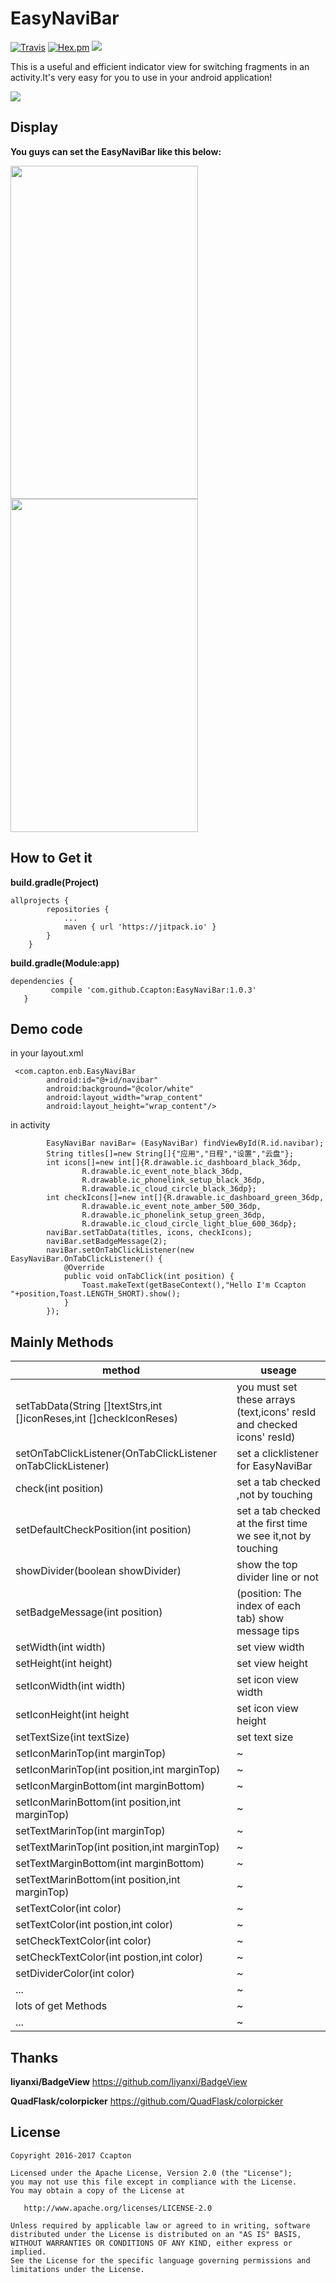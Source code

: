 # EasyNaviBar
[![Travis](https://img.shields.io/travis/rust-lang/rust.svg)](https://github.com/Ccapton/EasyNaviBar) [![Hex.pm](https://img.shields.io/hexpm/l/plug.svg)](https://github.com/Ccapton/EasyNaviBar) ![](https://img.shields.io/badge/api-16-ff69b4.svg)

This is a useful and efficient indicator view for switching fragments in an activity.It's very easy for you to use in your android application!

![](https://raw.githubusercontent.com/Ccapton/EasyNaviBar/master/ENBlogo.jpg)

## Display

**You guys can set the EasyNaviBar like this below:**
 
<img src="https://raw.githubusercontent.com/Ccapton/EasyNaviBar/master/enb.gif" width = "300" height = "533"  align=center /> <img src="https://raw.githubusercontent.com/Ccapton/EasyNaviBar/master/enb_display.png" width = "300" height = "533"  align=center /> 

## How to Get it
**build.gradle(Project)**
```
allprojects {
		repositories {
			...
			maven { url 'https://jitpack.io' }
		}
	}
```
**build.gradle(Module:app)**
```
dependencies {
         compile 'com.github.Ccapton:EasyNaviBar:1.0.3'
   }
```
## Demo code 
in your layout.xml
```
 <com.capton.enb.EasyNaviBar 
        android:id="@+id/navibar"
        android:background="@color/white"  
        android:layout_width="wrap_content"
        android:layout_height="wrap_content"/>
```
in activity 
```
        EasyNaviBar naviBar= (EasyNaviBar) findViewById(R.id.navibar);
        String titles[]=new String[]{"应用","日程","设置","云盘"};
        int icons[]=new int[]{R.drawable.ic_dashboard_black_36dp,
                R.drawable.ic_event_note_black_36dp,
                R.drawable.ic_phonelink_setup_black_36dp,
                R.drawable.ic_cloud_circle_black_36dp};
        int checkIcons[]=new int[]{R.drawable.ic_dashboard_green_36dp,
                R.drawable.ic_event_note_amber_500_36dp,
                R.drawable.ic_phonelink_setup_green_36dp,
                R.drawable.ic_cloud_circle_light_blue_600_36dp};
        naviBar.setTabData(titles, icons, checkIcons);
        naviBar.setBadgeMessage(2);
        naviBar.setOnTabClickListener(new EasyNaviBar.OnTabClickListener() {
            @Override
            public void onTabClick(int position) {
                Toast.makeText(getBaseContext(),"Hello I'm Ccapton "+position,Toast.LENGTH_SHORT).show();
            }
        });
```
## Mainly Methods
method | useage
------------ | -------------
setTabData(String []textStrs,int []iconReses,int []checkIconReses) | you must set these arrays (text,icons' resId and checked icons' resId)
setOnTabClickListener(OnTabClickListener onTabClickListener) | set a clicklistener for EasyNaviBar 
check(int position) | set a tab checked ,not by touching
setDefaultCheckPosition(int position) | set a tab checked at the first time we see it,not by touching
showDivider(boolean showDivider) | show the top divider line or not
setBadgeMessage(int position) | (position: The index of each tab) show message tips
setWidth(int width) | set view width 
setHeight(int height) | set view height
setIconWidth(int width) | set icon view width
setIconHeight(int height | set icon view height
setTextSize(int textSize) | set text size
setIconMarinTop(int marginTop) |  ~
setIconMarinTop(int position,int marginTop) |  ~ 
setIconMarginBottom(int marginBottom) | ~
setIconMarinBottom(int position,int marginTop) |  ~
setTextMarinTop(int marginTop) |  ~
setTextMarinTop(int position,int marginTop) |  ~
setTextMarginBottom(int marginBottom) | ~
setTextMarinBottom(int position,int marginTop) |  ~
setTextColor(int color) | ~
setTextColor(int postion,int color) | ~
setCheckTextColor(int color) | ~
setCheckTextColor(int postion,int color) | ~
setDividerColor(int color) | ~
... | ~
lots of get Methods | ~
... | ~

## Thanks 
**liyanxi/BadgeView** https://github.com/liyanxi/BadgeView

**QuadFlask/colorpicker** https://github.com/QuadFlask/colorpicker

## License
```
Copyright 2016-2017 Ccapton

Licensed under the Apache License, Version 2.0 (the "License");
you may not use this file except in compliance with the License.
You may obtain a copy of the License at

   http://www.apache.org/licenses/LICENSE-2.0

Unless required by applicable law or agreed to in writing, software
distributed under the License is distributed on an "AS IS" BASIS,
WITHOUT WARRANTIES OR CONDITIONS OF ANY KIND, either express or implied.
See the License for the specific language governing permissions and
limitations under the License.
```



